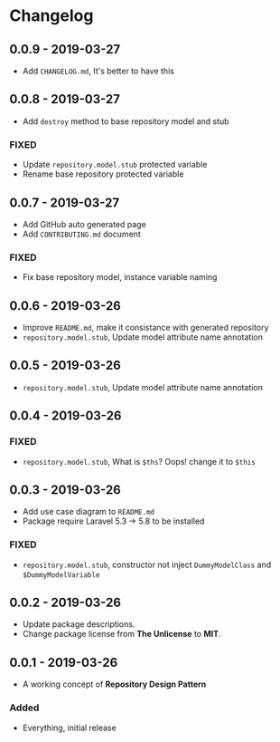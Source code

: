 # Changelog

## 0.0.9 - 2019-03-27

- Add `CHANGELOG.md`, It's better to have this

## 0.0.8 - 2019-03-27

- Add `destroy` method to base repository model and stub

### FIXED

- Update `repository.model.stub` protected variable
- Rename base repository protected variable

## 0.0.7 - 2019-03-27

- Add GitHub auto generated page
- Add `CONTRIBUTING.md` document

### FIXED

- Fix base repository model, instance variable naming

## 0.0.6 - 2019-03-26

- Improve `README.md`, make it consistance with generated repository
- `repository.model.stub`, Update model attribute name annotation

## 0.0.5 - 2019-03-26

- `repository.model.stub`, Update model attribute name annotation

## 0.0.4 - 2019-03-26

### FIXED

- `repository.model.stub`, What is `$ths`? Oops! change it to `$this`

## 0.0.3 - 2019-03-26

- Add use case diagram to `README.md`
- Package require Laravel 5.3 -> 5.8 to be installed

### FIXED

- `repository.model.stub`, constructor not inject `DummyModelClass` and `$DummyModelVariable`

## 0.0.2 - 2019-03-26

- Update package descriptions.
- Change package license from **The Unlicense** to **MIT**.

## 0.0.1 - 2019-03-26

- A working concept of **Repository Design Pattern**

### Added

- Everything, initial release

